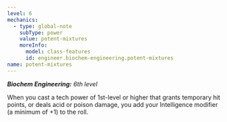 ```yaml
---
level: 6
mechanics:
  - type: global-note
    subType: power
    value: potent-mixtures
    moreInfo:
      model: class-features
      id: engineer.biochem-engineering.potent-mixtures
name: potent-mixtures
---
```

_**Biochem Engineering:** 6th level_
When you cast a tech power of 1st-level or higher that grants temporary hit points, or deals acid or poison damage, you add your Intelligence modifier (a minimum of +1) to the roll.